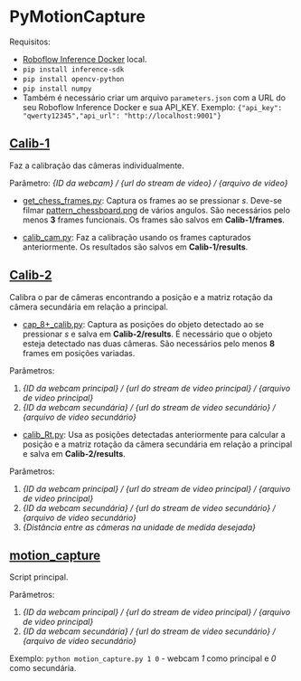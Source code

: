 # PyMotionCapture

Requisitos:
- [Roboflow Inference Docker](https://inference.roboflow.com/quickstart/docker/) local.
- `pip install inference-sdk`
- `pip install opencv-python`
- `pip install numpy`
- Também é necessário criar um arquivo `parameters.json` com a URL do seu Roboflow Inference Docker e sua API_KEY. Exemplo: `{"api_key": "qwerty12345","api_url": "http://localhost:9001"}`

## [Calib-1](Calib-1)
Faz a calibração das câmeras individualmente. 

Parâmetro: *{ID da webcam} / {url do stream de video} / {arquivo de video}*
- [get_chess_frames.py](Calib-1/get_chess_frames.py): Captura os frames ao se pressionar *s*. Deve-se filmar [pattern_chessboard.png](Calib-1/pattern_chessboard.png) de vários angulos. São necessários pelo menos **3** frames funcionais. Os frames são salvos em **Calib-1/frames**.

- [calib_cam.py](Calib-1/calib_cam.py): Faz a calibração usando os frames capturados anteriormente. Os resultados são salvos em **Calib-1/results**.

## [Calib-2](Calib-2)
Calibra o par de câmeras encontrando a posição e a matriz rotação da câmera secundária em relação a principal. 
- [cap_8+_calib.py](Calib-2/cap_8+_calib.py): Captura as posições do objeto detectado ao se pressionar *s* e salva em **Calib-2/results**. É necessário que o objeto esteja detectado nas duas câmeras. São necessários pelo menos **8** frames em posições variadas.

Parâmetros:
1. *{ID da webcam principal} / {url do stream de video principal} / {arquivo de video principal}*
2. *{ID da webcam secundária} / {url do stream de video secundário} / {arquivo de video secundário}*

- [calib_Rt.py](Calib-2/calib_Rt.py): Usa as posições detectadas anteriormente para calcular a posição e a matriz rotação da câmera secundária em relação a principal e salva em **Calib-2/results**.

Parâmetros:
1. *{ID da webcam principal} / {url do stream de video principal} / {arquivo de video principal}*
2. *{ID da webcam secundária} / {url do stream de video secundário} / {arquivo de video secundário}*
3. *{Distância entre as câmeras na unidade de medida desejada}*

## [motion_capture](motion_capture.py)
Script principal.

Parâmetros:
1. *{ID da webcam principal} / {url do stream de video principal} / {arquivo de video principal}*
2. *{ID da webcam secundária} / {url do stream de video secundário} / {arquivo de video secundário}*

Exemplo: `python motion_capture.py 1 0` - webcam *1* como principal e *0* como secundária.